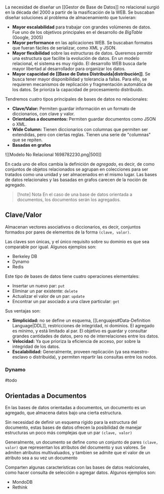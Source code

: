 La necesidad de diseñar un [[Gestor de Base de Datos]] no relacional surgió en la década del 2000 a partir de la masificación de la WEB. Se buscaban diseñar soluciones al problema de almacenamiento que tuvieran:

- **Mayor escalabilidad** para trabajar con grandes volúmenes de datos. Fue uno de los objetivos principales en el desarrollo de *BigTable* (Google, 2005)
- **Mayor performance** en las aplicaciones WEB. Se buscaban formatos que fueran fáciles de serializar, como XML y JSON.
- **Mayor flexibilidad** sobre las estructuras de datos. Queremos permitir una estructura que facilite la evolución de datos. En un modelo relacional, el sistema es muy rígido. El desarrollo WEB busca darle mayor libertad al desarrollador para organizar los datos.
- **Mayor capacidad de [[Base de Datos Distribuida|distribución]]**. Se busca tener mayor disponibilidad y tolerancia a fallas. Para ello, se requieren mecanismos de replicación y fragmentación automática de los datos. Se prioriza la capacidad de procesamiento distribuido.

Tendremos cuatro tipos principales de bases de datos no relacionales:

- **Clave/Valor:** Permiten guardar información en un formato de diccionarios, con clave y valor.
- **Orientadas a documentos:** Permiten guardar documentos como JSON o XML.
- **Wide Column:** Tienen diccionarios con columnas que permiten ser extendidas, pero con ciertas reglas. Tienen una serie de "columnas" que se repiten.
- **Basadas en grafos**

![[Modelo No Relacional 1698782230.png|500]]

En cada uno de ellos cambia la definición de *agregado*, es decir, de como conjuntos de objetos relacionados se agrupan en colecciones para ser tratados como una unidad y ser almacenados en el mismo lugar. Las bases de datos relacionales y las basadas en grafos carecen de la noción de agregado.

> [!note] Nota
> En el caso de una base de datos orientada a documentos, los documentos serán los agregados.

## Clave/Valor

Almacenan vectores asociativos o diccionarios, es decir, conjuntos formados por pares de elementos de la forma `(clave, valor)`.

Las claves son únicas, y el único requisito sobre su dominio es que sea comparable por igual. Algunos ejemplos son:

- Berkeley DB
- Dynamo
- Redis

Este tipo de bases de datos tiene cuatro operaciones elementales:

- Insertar un nuevo par: `put`
- Eliminar un par existente: `delete`
- Actualizar el valor de un par: `update`
- Encontrar un par asociado a una clave particular: `get`

Sus ventajas son:

- **Simplicidad:** no se define un esquema, [[Lenguajes#Data-Definition Language|DDL]], restricciones de integridad, ni dominios. El agregado es mínimo, y está limitado al par. El objetivo es guardar y consultar grandes cantidades de datos, pero no de interrelaciones entre los datos.
- **Velocidad:** Ya que prioriza la eficiencia de acceso, por sobre la integridad de los datos.
- **Escalabilidad:** Generalmente, proveen replicación (ya sea maestro-esclavo o distribuida), y permiten repartir las consultas entre los nodos.

### Dynamo

#todo

## Orientadas a Documentos

En las bases de datos orientadas a documentos, un documento es un agregado, que almacena datos bajo una cierta estructura.

Sin necesidad de definir un esquema rígido para la estructura del documento, estas bases de datos ofrecen la posibilidad de manejar estructuras un poco más complejas que un par `(clave, valor)`

Generalmente, un documento se define como un conjunto de pares `(clave, valor)` que representan los atributos del documento y sus valores. Se admiten atributos multivaluados, y tambien se admite que el valor de un atributo sea a su vez un documento

Comparten algunas características con las bases de datos realcionales, como hacer consulta de selección o agregar datos. Algunos ejemplos son:

- MondoDB
- Rethink
